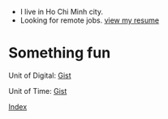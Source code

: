 - I live in Ho Chi Minh city.
- Looking for remote jobs. [view my resume](https://0xlkda.github.io/resume/lekhacduyanh_resume.pdf)

# Something fun

Unit of Digital: [Gist](https://gist.github.com/0xlkda/b9c69a808309698f34b9bc655032fcb0) 

Unit of Time: [Gist](https://gist.github.com/0xlkda/6ac57cd68ad2ff5ee0edbac960591b92)

[Index](https://gist.github.com/0xlkda) 
